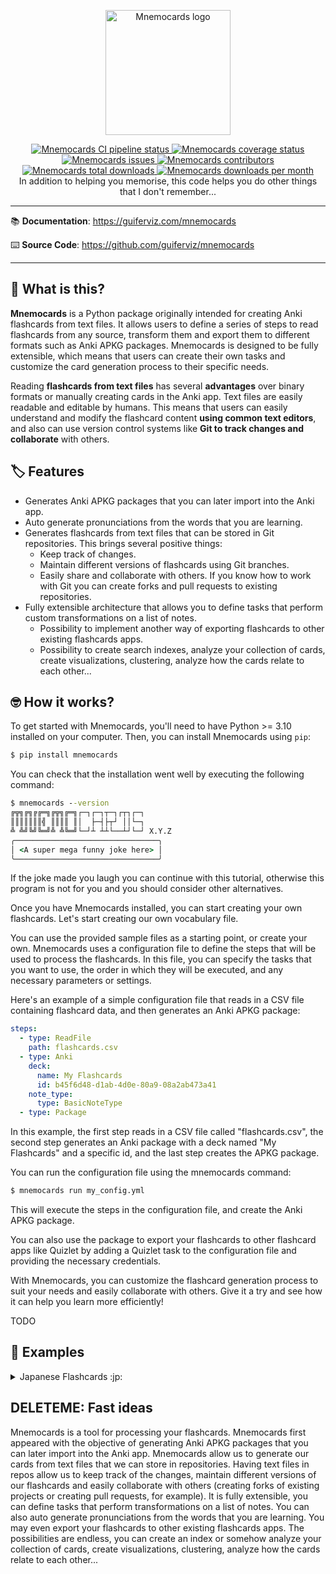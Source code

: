 <p align="center">
    <a href="https://guiferviz.github.io/mnemocards" target="_blank">
        <img src="https://guiferviz.com/mnemocards/images/logo.jpg"
             alt="Mnemocards logo"
             width="200">
    </a>
</p>
<p align="center">
    <a href="https://github.com/guiferviz/mnemocards/actions/workflows/cicd.yaml" target="_blank">
        <img src="https://github.com/guiferviz/mnemocards/actions/workflows/cicd.yaml/badge.svg"
             alt="Mnemocards CI pipeline status">
    </a>
    <a href="https://app.codecov.io/gh/guiferviz/mnemocards/" target="_blank">
        <img src="https://img.shields.io/codecov/c/github/aidictive/mnemocards"
             alt="Mnemocards coverage status">
    </a>
    <a href="https://github.com/guiferviz/mnemocards/issues" target="_blank">
        <img src="https://img.shields.io/github/issues/guiferviz/mnemocards"
             alt="Mnemocards issues">
    </a>
    <a href="https://github.com/aidictive/mnemocards/graphs/contributors" target="_blank">
        <img src="https://img.shields.io/github/contributors/guiferviz/mnemocards"
             alt="Mnemocards contributors">
    </a>
    <a href="https://pypi.org/project/mnemocards/" target="_blank">
        <img src="https://pepy.tech/badge/mnemocards"
             alt="Mnemocards total downloads">
    </a>
    <a href="https://pypi.org/project/mnemocards/" target="_blank">
        <img src="https://pepy.tech/badge/mnemocards/month"
             alt="Mnemocards downloads per month">
    </a>
    <br />
    In addition to helping you memorise, this code helps you do other things that I don't remember...
</p>

---

:books: **Documentation**:
<a href="https://guiferviz.com/mnemocards" target="_blank">
    https://guiferviz.com/mnemocards
</a>

:keyboard: **Source Code**:
<a href="https://github.com/guiferviz/mnemocards" target="_blank">
    https://github.com/guiferviz/mnemocards
</a>

---

## 🤔 What is this?

**Mnemocards** is a Python package originally intended for creating Anki
flashcards from text files. It allows users to define a series of steps to read
flashcards from any source, transform them and export them to different formats
such as Anki APKG packages. Mnemocards is designed to be fully extensible,
which means that users can create their own tasks and customize the card
generation process to their specific needs.

Reading **flashcards from text files** has several **advantages** over binary
formats or manually creating cards in the Anki app. Text files are easily
readable and editable by humans. This means that users can easily understand
and modify the flashcard content **using common text editors**, and also can
use version control systems like **Git to track changes and collaborate** with
others.


## 🏷️ Features

* Generates Anki APKG packages that you can later import into the Anki app.
* Auto generate pronunciations from the words that you are learning.
* Generates flashcards from text files that can be stored in Git repositories.
This brings several positive things:
    * Keep track of changes.
    * Maintain different versions of flashcards using Git branches.
    * Easily share and collaborate with others. If you know how to work with
      Git you can create forks and pull requests to existing repositories.
* Fully extensible architecture that allows you to define tasks that perform
custom transformations on a list of notes.
    * Possibility to implement another way of exporting flashcards to other
      existing flashcards apps.
    * Possibility to create search indexes, analyze your collection of cards,
      create visualizations, clustering, analyze how the cards relate to each
      other...


## 🤓 How it works?

To get started with Mnemocards, you'll need to have Python >= 3.10 installed on
your computer. Then, you can install Mnemocards using `pip`:

```cmd
$ pip install mnemocards
```

You can check that the installation went well by executing the following
command:

```cmd
$ mnemocards --version
╔╦╗╔╗╔╔═╗╔╦╗╔═╗┌─┐┌─┐┬─┐┌┬┐┌─┐
║║║║║║║╣ ║║║║ ║│  ├─┤├┬┘ ││└─┐
╩ ╩╝╚╝╚═╝╩ ╩╚═╝└─┘┴ ┴┴└──┴┘└─┘ X.Y.Z
╭────────────────────────────────╮
│ <A super mega funny joke here> │
╰────────────────────────────────╯
```

If the joke made you laugh you can continue with this tutorial, otherwise this
program is not for you and you should consider other alternatives.

Once you have Mnemocards installed, you can start creating your own flashcards.
Let's start creating our own vocabulary file.

You can use the provided sample files as a starting point, or create your own.
Mnemocards uses a configuration file to define the steps that will be used to
process the flashcards. In this file, you can specify the tasks that you want
to use, the order in which they will be executed, and any necessary parameters
or settings.

Here's an example of a simple configuration file that reads in a CSV file containing flashcard data, and then generates an Anki APKG package:

```yaml
steps:
  - type: ReadFile
    path: flashcards.csv
  - type: Anki
    deck:
      name: My Flashcards
      id: b45f6d48-d1ab-4d0e-80a9-08a2ab473a41
    note_type:
      type: BasicNoteType
  - type: Package
```

In this example, the first step reads in a CSV file called "flashcards.csv", the second step generates an Anki package with a deck named "My Flashcards" and a specific id, and the last step creates the APKG package.

You can run the configuration file using the mnemocards command:
```cmd
$ mnemocards run my_config.yml
```
This will execute the steps in the configuration file, and create the Anki APKG package.

You can also use the package to export your flashcards to other flashcard apps like Quizlet by adding a Quizlet task to the configuration file and providing the necessary credentials.

With Mnemocards, you can customize the flashcard generation process to suit your needs and easily collaborate with others. Give it a try and see how it can help you learn more efficiently!

TODO


## 🧪 Examples

<details markdown>
<summary markdown>Japanese Flashcards :jp:</summary>
Thinks you will learn:

* UnionPipeline task.
* Audio generation.
</details>


## DELETEME: Fast ideas

Mnemocards is a tool for processing your flashcards.
Mnemocards first appeared with the objective of generating Anki APKG packages that you can later import into the Anki app.
Mnemocards allow us to generate our cards from text files that we can store in repositories.
Having text files in repos allow us to keep track of the changes, maintain different versions of our flashcards and easily collaborate with others (creating forks of existing projects or creating pull requests, for example).
It is fully extensible, you can define tasks that perform transformations on a list of notes.
You can also auto generate pronunciations from the words that you are learning.
You may even export your flashcards to other existing flashcards apps.
The possibilities are endless, you can create an index or somehow analyze your collection of cards, create visualizations, clustering, analyze how the cards relate to each other...
